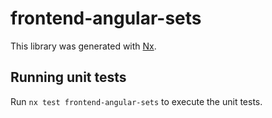 # frontend-angular-sets

This library was generated with [Nx](https://nx.dev).

## Running unit tests

Run `nx test frontend-angular-sets` to execute the unit tests.

